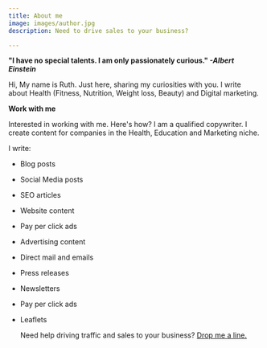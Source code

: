 ```yaml
---
title: About me
image: images/author.jpg
description: Need to drive sales to your business?

---
```

**"I have no special talents. I am only passionately curious." _-Albert Einstein_**

Hi, My name is Ruth. Just here, sharing my curiosities with you. I write about Health (Fitness, Nutrition, Weight loss, Beauty) and Digital marketing.

**Work with me**

Interested in working with me. Here's how? I am a qualified copywriter. I create content for companies in the Health, Education and Marketing niche. 

I write:

* Blog posts
* Social Media posts
* SEO articles
* Website content
* Pay per click ads
* Advertising content
* Direct mail and emails
* Press releases
* Newsletters
* Pay per click ads
* Leaflets

  Need help driving traffic and sales to your business? [Drop me a line.](https://www.ruthchernous.com/contact/ "contact me")
